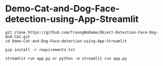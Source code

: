 # Demo-Cat-and-Dog-Face-detection-using-App-Streamlit

    git clone https://github.com/TruongNoDame/Object-Detection-Face-Dog-And-Cat.git
    cd Demo-Cat-and-Dog-Face-detection-using-App-Streamlit
    
    pip install -r requirements.txt
    
    streamlit run app.py or python -m streamlit run app.py
 
